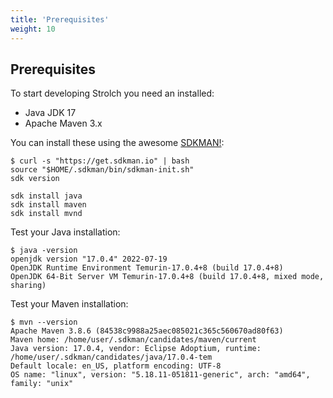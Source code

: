 ```yaml
---
title: 'Prerequisites'
weight: 10
---
```


## Prerequisites
To start developing Strolch you need an installed:
* Java JDK 17
* Apache Maven 3.x

You can install these using the awesome [SDKMAN!](https://sdkman.io/):
```shell
$ curl -s "https://get.sdkman.io" | bash
source "$HOME/.sdkman/bin/sdkman-init.sh"
sdk version

sdk install java
sdk install maven
sdk install mvnd
```

Test your Java installation:
```shell
$ java -version
openjdk version "17.0.4" 2022-07-19
OpenJDK Runtime Environment Temurin-17.0.4+8 (build 17.0.4+8)
OpenJDK 64-Bit Server VM Temurin-17.0.4+8 (build 17.0.4+8, mixed mode, sharing)
```

Test your Maven installation:
```shell
$ mvn --version
Apache Maven 3.8.6 (84538c9988a25aec085021c365c560670ad80f63)
Maven home: /home/user/.sdkman/candidates/maven/current
Java version: 17.0.4, vendor: Eclipse Adoptium, runtime: /home/user/.sdkman/candidates/java/17.0.4-tem
Default locale: en_US, platform encoding: UTF-8
OS name: "linux", version: "5.18.11-051811-generic", arch: "amd64", family: "unix"
```
